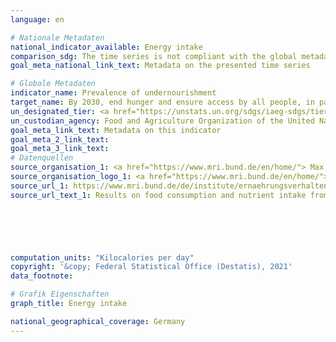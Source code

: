 ```yaml
---
language: en    

# Nationale Metadaten    
national_indicator_available: Energy intake    
comparison_sdg: The time series is not compliant with the global metadata, but provides additional information.    
goal_meta_national_link_text: Metadata on the presented time series    

# Globale Metadaten    
indicator_name: Prevalence of undernourishment    
target_name: By 2030, end hunger and ensure access by all people, in particular the poor and people in vulnerable situations, including infants, to safe, nutritious and sufficient food all year round    
un_designated_tier: <a href="https://unstats.un.org/sdgs/iaeg-sdgs/tier-classification/" title="Click here for more information on the UN tier classification."  target="_blank">Tier I</a>    
un_custodian_agency: Food and Agriculture Organization of the United Nations (FAO)    
goal_meta_link_text: Metadata on this indicator    
goal_meta_2_link_text:     
goal_meta_3_link_text:         
# Datenquellen
source_organisation_1: <a href="https://www.mri.bund.de/en/home/"> Max Rubner-Institut </a>
source_organisation_logo_1: <a href="https://www.mri.bund.de/en/home/"><img src="https://g205sdgs.github.io/sdg-indicators/public/OrgImgEn/mri.png" alt="Logo mri" style="height:60px; width:148px"/></a>
source_url_1: https://www.mri.bund.de/de/institute/ernaehrungsverhalten/forschungsprojekte/nvsii/erg-verzehr-naehrstoffe/
source_url_text_1: Results on food consumption and nutrient intake from the NVS II (only available in German)





    
computation_units: "Kilocalories per day"    
copyright: '&copy; Federal Statistical Office (Destatis), 2021'    
data_footnote:     

# Grafik Eigenschaften    
graph_title: Energy intake    

national_geographical_coverage: Germany    
---
```


<span></span>